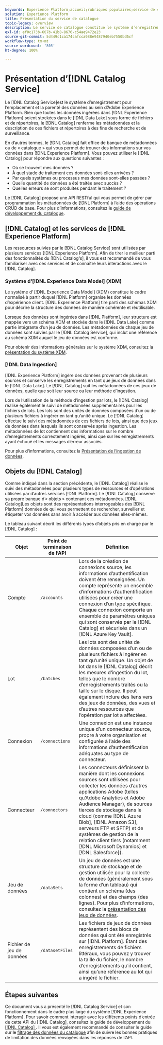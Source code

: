 ```yaml
---
keywords: Experience Platform;accueil;rubriques populaires;service de catalogue;catalogue;Service de catalogue;emplacement des données;Emplacement des données;Gestion des données;gestion des données;Parenté;parenté;Catalogue;activer le jeu de données
solution: Experience Platform
title: Présentation du service de catalogue
topic-legacy: overview
description: Le service de catalogue constitue le système d’enregistrement de l’emplacement et de la liaison des données dans Adobe Experience Platform. Bien que toutes les données ingérées dans Experience Platform soient stockées dans le lac de données sous forme de fichiers et de répertoires, le catalogue renferme les métadonnées et la description de ces fichiers et répertoires à des fins de recherche et de surveillance.
exl-id: ef0c173b-607b-41b8-8676-c54ae9472e23
source-git-commit: 5d449c1ca174cafcca988e9487940eb7550bd5cf
workflow-type: tm+mt
source-wordcount: '805'
ht-degree: 100%

---
```


# Présentation d’[!DNL Catalog Service]

Le [!DNL Catalog Service]est le système d’enregistrement pour l’emplacement et la parenté des données au sein d’Adobe Experience Platform. Bien que toutes les données ingérées dans [!DNL Experience Platform] soient stockées dans le [!DNL Data Lake] sous forme de fichiers et de répertoires, le [!DNL Catalog] renferme les métadonnées et la description de ces fichiers et répertoires à des fins de recherche et de surveillance.

En d’autres termes, le [!DNL Catalog] fait office de banque de métadonnées ou de « catalogue » qui vous permet de trouver des informations sur vos données dans [!DNL Experience Platform]. Vous pouvez utiliser le [!DNL Catalog] pour répondre aux questions suivantes :

* Où se trouvent mes données ?
* À quel stade de traitement ces données sont-elles arrivées ?
* Par quels systèmes ou processus mes données sont-elles passées ?
* Quelle quantité de données a été traitée avec succès ?
* Quelles erreurs se sont produites pendant le traitement ?

Le [!DNL Catalog] propose une API RESTful qui vous permet de gérer par programmation les métadonnées de [!DNL Platform] à l’aide des opérations CRUD de base. Pour plus d’informations, consultez le [guide de développement du catalogue](api/getting-started.md).

## [!DNL Catalog] et les services de [!DNL Experience Platform]

Les ressources suivies par le [!DNL Catalog Service] sont utilisées par plusieurs services [!DNL Experience Platform]. Afin de tirer le meilleur parti des fonctionnalités du [!DNL Catalog's], il vous est recommandé de vous familiariser avec ces services et de connaître leurs interactions avec le [!DNL Catalog].

### Système d’[!DNL Experience Data Model] (XDM)

Le système d’ [!DNL Experience Data Model] (XDM) constitue le cadre normalisé à partir duquel [!DNL Platform] organise les données d’expérience client. [!DNL Experience Platform] tire parti des schémas XDM pour décrire la structure des données de manière cohérente et réutilisable.

Lorsque des données sont ingérées dans [!DNL Platform], leur structure est mappée vers un schéma XDM et stockée dans le [!DNL Data Lake] comme partie intégrante d’un jeu de données. Les métadonnées de chaque jeu de données sont suivies par le [!DNL Catalog Service], qui inclut une référence au schéma XDM auquel le jeu de données est conforme.

Pour obtenir des informations générales sur le système XDM, consultez la [présentation du système XDM](../xdm/home.md).

### [!DNL Data Ingestion]

[!DNL Experience Platform] ingère des données provenant de plusieurs sources et conserve les enregistrements en tant que jeux de données dans le [!DNL Data Lake]. Le [!DNL Catalog] suit les métadonnées de ces jeux de données, quelle que soit leur source ou leur méthode d’ingestion.

Lors de l’utilisation de la méthode d’ingestion par lots, le [!DNL Catalog] réalise également le suivi de métadonnées supplémentaires pour les fichiers de lots. Les lots sont des unités de données composées d’un ou de plusieurs fichiers à ingérer en tant qu’unité unique. Le [!DNL Catalog] effectue le suivi des métadonnées de ces fichiers de lots, ainsi que des jeux de données dans lesquels ils sont conservés après ingestion. Les métadonnées de lot contiennent des informations sur le nombre d’enregistrements correctement ingérés, ainsi que sur les enregistrements ayant échoué et les messages d’erreur associés.

Pour plus d’informations, consultez la [Présentation de l’ingestion de données](../ingestion/home.md).

## Objets du [!DNL Catalog]

Comme indiqué dans la section précédente, le [!DNL Catalog] réalise le suivi des métadonnées pour plusieurs types de ressources et d’opérations utilisées par d’autres services [!DNL Platform]. Le [!DNL Catalog] conserve sa propre banque d’« objets » contenant ces métadonnées. [!DNL Catalog]Les objets sont des représentations interrogeables des [!DNL Platform] données de qui vous permettent de rechercher, surveiller et étiqueter vos données sans avoir à accéder aux données elles-mêmes.

Le tableau suivant décrit les différents types d’objets pris en charge par le [!DNL Catalog] :

| Objet | Point de terminaison de l’API | Définition |
|---|---|---|
| Compte | `/accounts` | Lors de la création de connexions source, les informations d’authentification doivent être renseignées. Un compte représente un ensemble d’informations d’authentification utilisées pour créer une connexion d’un type spécifique. Chaque connexion comporte un ensemble de paramètres uniques qui sont conservés par le [!DNL Catalog] et sécurisés dans un [!DNL Azure Key Vault]. |
| Lot | `/batches` | Les lots sont des unités de données composées d’un ou de plusieurs fichiers à ingérer en tant qu’unité unique. Un objet de lot dans le [!DNL Catalog] décrit les mesures d’ingestion du lot, telles que le nombre d’enregistrements traités ou la taille sur le disque. Il peut également inclure des liens vers des jeux de données, des vues et d’autres ressources que l’opération par lot a affectées. |
| Connexion | `/connections` | Une connexion est une instance unique d’un connecteur source, propre à votre organisation et configurée à l’aide des informations d’authentification adéquates au type de connecteur. |
| Connecteur | `/connectors` | Les connecteurs définissent la manière dont les connexions sources sont utilisées pour collecter les données d’autres applications Adobe (telles qu’Adobe Analytics et Adobe Audience Manager), de sources tierces de stockage dans le cloud (comme [!DNL Azure Blob], [!DNL Amazon S3], serveurs FTP et SFTP) et de systèmes de gestion de la relation client tiers (notamment [!DNL Microsoft Dynamics] et [!DNL Salesforce]). |
| Jeu de données | `/dataSets` | Un jeu de données est une structure de stockage et de gestion utilisée pour la collecte de données (généralement sous la forme d’un tableau) qui contient un schéma (des colonnes) et des champs (des lignes). Pour plus d’informations, consultez la [présentation des jeux de données](./datasets/overview.md). |
| Fichier de jeu de données | `/datasetFiles` | Les fichiers de jeux de données représentent des blocs de données qui ont été enregistrés sur [!DNL Platform]. Étant des enregistrements de fichiers littéraux, vous pouvez y trouver la taille du fichier, le nombre d’enregistrements qu’il contient, ainsi qu’une référence au lot qui a ingéré le fichier. |

## Étapes suivantes

Ce document vous a présenté le [!DNL Catalog Service] et son fonctionnement dans le cadre plus large du système [!DNL Experience Platform]. Pour savoir comment interagir avec les différents points d’entrée de cette API du [!DNL Catalog], consultez le guide de développement du [[!DNL Catalog] ](api/getting-started.md). Il vous est également recommandé de consulter le guide sur le [filtrage des données du catalogue](api/filter-data.md) afin de suivre les bonnes pratiques de limitation des données renvoyées dans les réponses de l’API.
